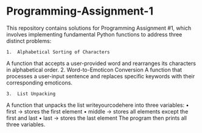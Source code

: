 # Programming-Assignment-1
This repository contains solutions for Programming Assignment #1, which involves implementing fundamental Python functions to address three distinct problems:

	1.	Alphabetical Sorting of Characters
A function that accepts a user-provided word and rearranges its characters in alphabetical order. 
	2.	Word-to-Emoticon Conversion
A function that processes a user-input sentence and replaces specific keywords with their corresponding emoticons.

	3.	List Unpacking
A function that unpacks the list writeyourcodehere into three variables:
	•	first → stores the first element
	•	middle → stores all elements except the first and last
	•	last → stores the last element
The program then prints all three variables.
